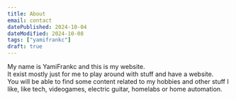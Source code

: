 ```yaml
---
title: About
email: contact
datePublished: 2024-10-04
dateModified: 2024-10-08
tags: ["yamifrankc"]
draft: true
---
```


My name is YamiFrankc and this is my website.  
It exist mostly just for me to play around with stuff and have a website.  
You will be able to find some content related to my hobbies and other stuff I like, like tech, videogames, electric guitar, homelabs or home automation.  

